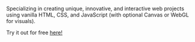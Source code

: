 Specializing in creating unique, innovative, and interactive web projects using vanilla HTML, CSS, and JavaScript (with optional Canvas or WebGL for visuals).

Try it out for free [here!](https://swapagrawal14.github.io/ai-webapp-builder/)
